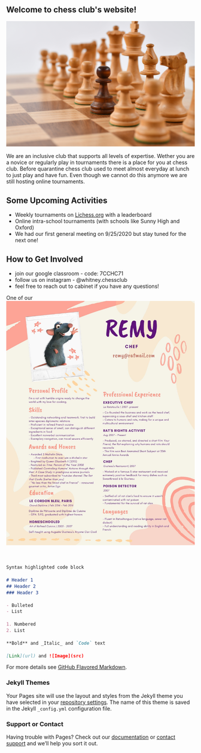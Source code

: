 ## Welcome to chess club's website!
![chess](chess.jpg)

We are an inclusive club that supports all levels of expertise. Wether you are a novice or regularly play in tournaments there is a place for you at chess club. Before quarantine chess club used to meet almost everyday at lunch to just play and have fun. Even though we cannot do this anymore we are still hosting online tournaments. 

## Some Upcoming Activities 
- Weekly tournaments on 
[Lichess.org](https://lichess.org/) with a leaderboard
- Online intra-school tournaments (with schools like Sunny High and Oxford)
- We had our first general meeting on 9/25/2020 but stay tuned for the next one!

## How to Get Involved
- join our google classroom - code: 7CCHC71
- follow us on instagram - @whitney.chessclub
- feel free to reach out to cabinet if you have any questions!

One of our 
![My Resume](Resume.jpg)

```markdown


Syntax highlighted code block

# Header 1
## Header 2
### Header 3

- Bulleted
- List

1. Numbered
2. List

**Bold** and _Italic_ and `Code` text

[Link](url) and ![Image](src)
```

For more details see [GitHub Flavored Markdown](https://guides.github.com/features/mastering-markdown/).

### Jekyll Themes

Your Pages site will use the layout and styles from the Jekyll theme you have selected in your [repository settings](https://github.com/HappySphingolipid/automatic-octo-guacamole/settings). The name of this theme is saved in the Jekyll `_config.yml` configuration file.

### Support or Contact

Having trouble with Pages? Check out our [documentation](https://docs.github.com/categories/github-pages-basics/) or [contact support](https://github.com/contact) and we’ll help you sort it out.
